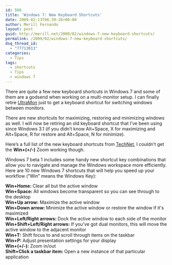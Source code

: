 ```yaml
---
id: 566
title: 'Windows 7: New Keyboard Shortcuts'
date: 2009-02-13T06:39:26+00:00
author: Merill Fernando
layout: post
guid: http://merill.net/2009/02/windows-7-new-keyboard-shortcuts/
permalink: /2009/02/windows-7-new-keyboard-shortcuts/
dsq_thread_id:
  - "77713013"
categories:
  - Tips
tags:
  - shortcuts
  - Tips
  - windows 7
---
```

<p>There are quite a few new keyboard shortcuts in Windows 7 and some of them are a godsend when working on a multi-monitor setup. I can finally retire <a href="http://www.realtimesoft.com/ultramon/">UltraMon</a> just to get a keyboard shortcut for switching windows between monitors.</p>  <p>There are new shortcuts for maximizing, restoring and minimizing windows as well. I will now be retiring an old keyboard shortcut that I’ve been using since Windows 3.1 (if you didn’t know Alt+Space, X for maximizing and Alt+Space, R for restore and Alt+Space, N for minimize).</p>  <p>Here’s a full list of the new keyboard shortcuts from <a href="http://technet.microsoft.com/en-us/magazine/dd451012.aspx">TechNet</a>, I couldn’t get the <strong>Win+(+/-)</strong> Zoom working though.</p>  <p>Windows 7 beta 1 includes some handy new shortcut key combinations that allow you to navigate and manage the Windows workspace more efficiently. Here are 10 new Windows 7 shortcuts that will help you speed up your workflow (“Win” means the Windows Key):</p>  <p><strong>Win+Home: </strong>Clear all but the active window    <br /><strong>Win+Space: </strong>All windows become transparent so you can see through to the desktop    <br /><strong>Win+Up arrow:</strong> Maximize the active window    <br /><strong>Win+Down arrow: </strong>Minimize the active window or restore the window if it's maximized    <br /><strong>Win+Left/Right arrows: </strong>Dock the active window to each side of the monitor    <br /><strong>Win+Shift+Left/Right arrows:</strong> If you've got dual monitors, this will move the active window to the adjacent monitor    <br /><strong>Win+T:</strong> Shift focus to and scroll through items on the taskbar    <br /><strong>Win+P: </strong>Adjust presentation settings for your display    <br /><strong>Win+(+/-):</strong> Zoom in/out    <br /><strong>Shift+Click a taskbar item: </strong>Open a new instance of that particular application</p>